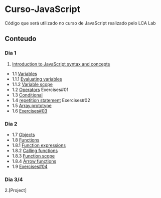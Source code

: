# Curso-JavaScript
Código que será utilizado no curso de JavaScript realizado pelo LCA Lab
## Conteudo
### Dia 1
1. [Introduction to JavaScript syntax and concepts](https://developer.mozilla.org/pt-BR/docs/Aprender/Getting_started_with_the_web/JavaScript_basico)
  * 1.1 [Variables](https://developer.mozilla.org/pt-BR/docs/Aprender/Getting_started_with_the_web/JavaScript_basico#Vari%C3%A1veis)
  * 1.1.1 [Evaluating variables](https://developer.mozilla.org/en-US/docs/Web/JavaScript/Guide/Grammar_and_types#Evaluating_variables)
  * 1.1.2 [Variable scope](https://developer.mozilla.org/en-US/docs/Web/JavaScript/Guide/Grammar_and_types#Variable_scope)
  * 1.2 [Operators](https://developer.mozilla.org/pt-BR/docs/Aprender/Getting_started_with_the_web/JavaScript_basico#Operadores) Exercises#01
  * 1.3 [Conditional](https://developer.mozilla.org/pt-BR/docs/Aprender/Getting_started_with_the_web/JavaScript_basico#Condicionais)
  * 1.4 [repetition statement](https://developer.mozilla.org/pt-BR/docs/Web/JavaScript/Guide/Lacos_e_iteracoes#for_statement) Exercises#02
  * 1.5 [Array.prototype](https://developer.mozilla.org/en-US/docs/Web/JavaScript/Reference/Global_Objects/Array/prototype#Methods)
  * 1.6 [Exercises#03](null)
 ### Dia 2
  * 1.7 [Objects](https://developer.mozilla.org/en-US/docs/Web/JavaScript/Guide/Working_with_Objects#Objects_and_properties)
  * 1.8 [Functions](https://developer.mozilla.org/en-US/docs/Web/JavaScript/Guide/Functions#Defining_functions)
  * 1.8.1 [Function expressions](https://developer.mozilla.org/en-US/docs/Web/JavaScript/Guide/Functions#Function_expressions)
  * 1.8.2 [Calling functions](https://developer.mozilla.org/en-US/docs/Web/JavaScript/Guide/Functions#Calling_functions)
  * 1.8.3 [Function scope](https://developer.mozilla.org/en-US/docs/Web/JavaScript/Guide/Functions#Function_scope)
  * 1.8.4 [Arrow functions](https://developer.mozilla.org/en-US/docs/Web/JavaScript/Guide/Functions#Arrow_functions)
  * 1.9 [Exercises#04](null)
  ### Dia 3/4
  2.[Project]

